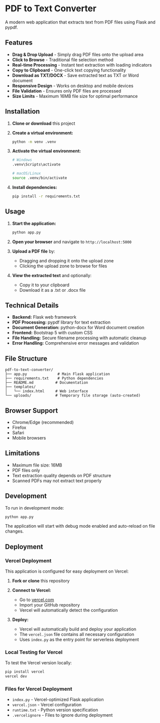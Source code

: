 # PDF to Text Converter

A modern web application that extracts text from PDF files using Flask and pypdf.

## Features

- **Drag & Drop Upload** - Simply drag PDF files onto the upload area
- **Click to Browse** - Traditional file selection method
- **Real-time Processing** - Instant text extraction with loading indicators
- **Copy to Clipboard** - One-click text copying functionality
- **Download as TXT/DOCX** - Save extracted text as TXT or Word document
- **Responsive Design** - Works on desktop and mobile devices
- **File Validation** - Ensures only PDF files are processed
- **Size Limits** - Maximum 16MB file size for optimal performance

## Installation

1. **Clone or download** this project
2. **Create a virtual environment:**
   ```bash
   python -m venv .venv
   ```

3. **Activate the virtual environment:**
   ```bash
   # Windows
   .venv\Scripts\activate
   
   # macOS/Linux
   source .venv/bin/activate
   ```

4. **Install dependencies:**
   ```bash
   pip install -r requirements.txt
   ```

## Usage

1. **Start the application:**
   ```bash
   python app.py
   ```

2. **Open your browser** and navigate to `http://localhost:5000`

3. **Upload a PDF file** by:
   - Dragging and dropping it onto the upload zone
   - Clicking the upload zone to browse for files

4. **View the extracted text** and optionally:
   - Copy it to your clipboard
   - Download it as a .txt or .docx file

## Technical Details

- **Backend:** Flask web framework
- **PDF Processing:** pypdf library for text extraction
- **Document Generation:** python-docx for Word document creation
- **Frontend:** Bootstrap 5 with custom CSS
- **File Handling:** Secure filename processing with automatic cleanup
- **Error Handling:** Comprehensive error messages and validation

## File Structure

```
pdf-to-text-converter/
├── app.py              # Main Flask application
├── requirements.txt    # Python dependencies
├── README.md          # Documentation
├── templates/
│   └── index.html     # Web interface
└── uploads/           # Temporary file storage (auto-created)
```

## Browser Support

- Chrome/Edge (recommended)
- Firefox
- Safari
- Mobile browsers

## Limitations

- Maximum file size: 16MB
- PDF files only
- Text extraction quality depends on PDF structure
- Scanned PDFs may not extract text properly

## Development

To run in development mode:
```bash
python app.py
```

The application will start with debug mode enabled and auto-reload on file changes.

## Deployment

### Vercel Deployment

This application is configured for easy deployment on Vercel:

1. **Fork or clone** this repository
2. **Connect to Vercel:**
   - Go to [vercel.com](https://vercel.com)
   - Import your GitHub repository
   - Vercel will automatically detect the configuration

3. **Deploy:**
   - Vercel will automatically build and deploy your application
   - The `vercel.json` file contains all necessary configuration
   - Uses `index.py` as the entry point for serverless deployment

### Local Testing for Vercel

To test the Vercel version locally:
```bash
pip install vercel
vercel dev
```

### Files for Vercel Deployment

- `index.py` - Vercel-optimized Flask application
- `vercel.json` - Vercel configuration
- `runtime.txt` - Python version specification
- `.vercelignore` - Files to ignore during deployment
